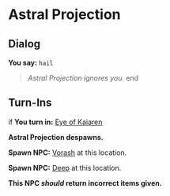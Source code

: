 # Astral Projection
## Dialog

**You say:** `hail`



>*Astral Projection ignores you.*
end

## Turn-Ins




if **You turn in:** [Eye of Kaiaren](/item/1687)





**Astral Projection despawns.**





**Spawn NPC:**  [Vorash](/npc/85211) at this location.





**Spawn NPC:**  [Deep](/npc/85223) at this location.

**This NPC *should* return incorrect items given.**





